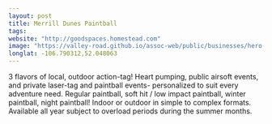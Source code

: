 ```yaml
---
layout: post
title: Merrill Dunes Paintball
tags:
website: "http://goodspaces.homestead.com"
image: "https://valley-road.github.io/assoc-web/public/businesses/hero-merrill-dunes.png"
longlat: -106.790312,52.048063
---
```

3 flavors of local, outdoor action-tag! Heart pumping, public airsoft events, and private laser-tag and paintball events- personalized to suit every adventure need. Regular paintball, soft hit / low impact paintball, winter paintball, night paintball! Indoor or outdoor in simple to complex formats.  Available all year subject to overload periods during the summer months.
